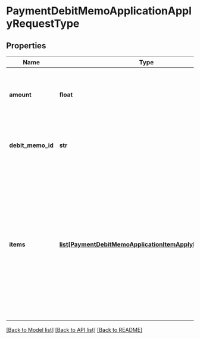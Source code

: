 # PaymentDebitMemoApplicationApplyRequestType

## Properties
Name | Type | Description | Notes
------------ | ------------- | ------------- | -------------
**amount** | **float** | The amount that is applied from the payment to the debit memo.  | 
**debit_memo_id** | **str** | The unique ID of the debit memo that the payment is applied to.  | [optional] 
**items** | [**list[PaymentDebitMemoApplicationItemApplyRequestType]**](PaymentDebitMemoApplicationItemApplyRequestType.md) | Container for debit memo items.  **Note:** The Invoice Item Settlement feature is in **Limited Availability**. If you wish to have access to the feature, submit a request at [Zuora Global Support](http://support.zuora.com/).  | [optional] 

[[Back to Model list]](../README.md#documentation-for-models) [[Back to API list]](../README.md#documentation-for-api-endpoints) [[Back to README]](../README.md)

